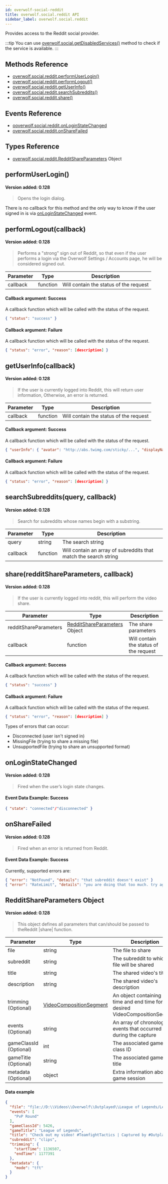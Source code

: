 ```yaml
---
id: overwolf-social-reddit
title: overwolf.social.reddit API
sidebar_label: overwolf.social.reddit
---
```


Provides access to the Reddit social provider.

:::tip
You can use [overwolf.social.getDisabledServices()](overwolf-social#getdisabledservicescallback) method to check if the service is available.
:::

## Methods Reference

* [overwolf.social.reddit.performUserLogin()](#performuserlogin)
* [overwolf.social.reddit.performLogout()](#performlogoutcallback)
* [overwolf.social.reddit.getUserInfo()](#getuserinfocallback)
* [overwolf.social.reddit.searchSubreddits()](#searchsubredditsquery-callback)
* [overwolf.social.reddit.share()](#shareredditshareparameters-callback)

## Events Reference

* [ooverwolf.social.reddit.onLoginStateChanged](#onloginstatechanged)
* [overwolf.social.reddit.onShareFailed](#onsharefailed)

## Types Reference

* [overwolf.social.reddit.RedditShareParameters](#redditshareparameters-object) Object

## performUserLogin()
#### Version added: 0.128

> Opens the login dialog. 

There is no callback for this method and the only way to know if the user signed in is via [onLoginStateChanged](#onloginstatechanged) event.

## performLogout(callback)
#### Version added: 0.128

> Performs a "strong" sign out of Reddit, so that even if the user performs a login via the Overwolf Settings / Accounts page, he will be considered signed out.

Parameter | Type                       | Description                                                             |
--------- | ---------------------------| ----------------------------------------------------------------------- |
callback  | function                   | Will contain the status of the request                                  |

#### Callback argument: Success

A callback function which will be called with the status of the request.

```json
{ "status": "success" }
 ```

 #### Callback argument: Failure

A callback function which will be called with the status of the request.

```json
{ "status": "error", "reason": [description] } 
```

## getUserInfo(callback)
#### Version added: 0.128

> If the user is currently logged into Reddit, this will return user information, Otherwise, an error is returned.

Parameter | Type                       | Description                                                             |
--------- | ---------------------------| ----------------------------------------------------------------------- |
callback  | function                   | Will contain the status of the request                                  |

#### Callback argument: Success

A callback function which will be called with the status of the request.

```json
{ "userInfo": { "avatar": "http://abs.twimg.com/sticky/...", "displayName": "u/foobar", "name": "foobar" }}
 ```

 #### Callback argument: Failure

A callback function which will be called with the status of the request.

```json
{ "status": "error", "reason": [description] } 
```

## searchSubreddits(query, callback)
#### Version added: 0.128

> Search for subreddits whose names begin with a substring.

Parameter | Type                       | Description                                                             |
--------- | ---------------------------| ----------------------------------------------------------------------- |
query     | string                     | The search string                                                       |
callback  | function                   | Will contain an array of subreddits that match the search string        |

## share(redditShareParameters, callback)
#### Version added: 0.128

> If the user is currently logged into reddit, this will perform the video share.

Parameter             | Type                       | Description                                                           |
--------------------- | ---------------------------| --------------------------------------------------------------------- |
redditShareParameters | [RedditShareParameters](#redditshareparameters-object) Object | The share parameters               |
callback              | function                   | Will contain the status of the request                                |

#### Callback argument: Success

A callback function which will be called with the status of the request.

```json
{ "status": "success" }
```

 #### Callback argument: Failure

A callback function which will be called with the status of the request.

```json
{ "status": "error", "reason": [description] } 
```

Types of errors that can occur:
* Disconnected (user isn't signed in)
* MissingFile (trying to share a missing file)
* UnsupportedFile (trying to share an unsupported format)

## onLoginStateChanged
#### Version added: 0.128

> Fired when the user’s login state changes.

#### Event Data Example: Success

```json
{ "state": "connected"/"disconnected" }
```

## onShareFailed
#### Version added: 0.128

> Fired when an error is returned from Reddit.

#### Event Data Example: Success

Currently, supported errors are:

```json
{ "error": "NotFound", "details": "that subreddit doesn't exist" }
{ "error": "RateLimit", "details": "you are doing that too much. try again in 7 minutes." }
```

## RedditShareParameters Object
#### Version added: 0.128

> This object defines all parameters that can/should be passed to theReddit |share| function.

Parameter              | Type    | Description                                                                 |
---------------------- | --------| --------------------------------------------------------------------------- |
file                   | string  | The file to share                                                           |
subreddit              | string  | The subreddit to which the file will be shared                              |
title                  | string  | The shared video's title                                                    |
description            | string  | The shared video's description                                              |
trimming (Optional)    | [VideoCompositionSegment](overwolf-media-videos#videocompositionsegment-object)  | An object containing start time and end time for the desired VideoCompositionSegment                                        |
events (Optional)      | string  | An array of chronological events that occurred during the capture           |
gameClassId (Optional) | int     | The associated game's class ID                                              |
gameTitle (Optional)   | string  | The associated game's title                                                 |
metadata (Optional)    | object  | Extra information about the game session                                    |

#### Data example

```json
{
  "file": "file://D:\\Videos\\Overwolf\\Outplayed\\League of Legends/League of Legends_8-16-2020_2-6-20-576\\League of Legends 08-16-2020_2-06-22-522.mp4",
  "events": [
    "PvP Round"
  ],
  "gameClassId": 5426,
  "gameTitle": "League of Legends",
  "title": "Check out my video! #TeamfightTactics | Captured by #Outplayed",
  "subreddit": "clips",
  "trimming": {
    "startTime": 1136507,
    "endTime": 1177391
  },
  "metadata": {
    "mode": "tft"
  }
}
```
